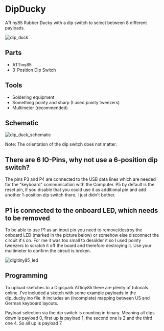 # DipDucky
ATtiny85 Rubber Ducky with a dip switch to select between 8 different payloads.

![dip_duck](https://user-images.githubusercontent.com/42423946/160273373-ee1496fa-4a7e-4f4f-bdfb-0e9e3ed644ac.jpg)

## Parts

* ATTiny85
* 3-Position Dip Switch

## Tools 

* Soldering equipment
* Something pointy and sharp (I used pointy tweezers)
* Multimeter (recommended)

## Schematic
![dip_duck_schematic](https://user-images.githubusercontent.com/42423946/160273995-f6b0d499-f9a3-4f9e-8ab8-acbf9d599905.png)

Note: The orientation of the dip switch does not matter.

## There are 6 IO-Pins, why not use a 6-position dip switch?
The pins P3 and P4 are connected to the USB data lines which are needed for the "keyboard" communication with the Computer. P5 by default is the reset pin, if you disable that you could use it as additional pin and add another 1-position dip switch there. I just didn't bother.

## P1 is connected to the onboard LED, which needs to be removed

To be able to use P1 as an input pin you need to remove/destroy the onboard LED (marked in the picture below) or somehow else disconnect the circuit it's on. For me it was too small to desolder it so I used pointy tweezers to scratch it off the board and therefore destroying it. Use your multimeter to confirm the circuit is broken.

![digitiny85_led](https://user-images.githubusercontent.com/42423946/160274775-9dd30dbc-3d09-4835-92a6-d8b454c36b39.png)

## Programming

To upload sketches to a Digispark ATtiny85 there are plenty of tutorials online. I've included a sketch with some example payloads in the dip_ducky.ino file.
It includes an (incomplete) mapping between US and German keyboard layouts.

Payload selection via the dip switch is counting in binary. Meaning all dips down is payload 0, first up is payload 1, the second one is 2 and the third one 4. So all up is payload 7.
